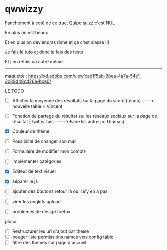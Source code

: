 # qwwizzy

Fanchement à coté de ce truc, Quipo quizz c'est NUL

En plus on est beaux

Et en plus on deviendras riche et ça c'est classe !!!

Je fais le tuto et donc je fais des tests

Et j'en refais un autre même

---


maquette : https://xd.adobe.com/view/cad1f5ab-9bea-4a7a-54e1-3c29d48dd26a-bce0/



LE TODO

- [ ] Afficher la moyenne des résultats sur la page du score (tendu) ---> nouvelle table = Vincent

- [ ] Fonction de partage du résultat sur les réseaux sociaux sur la page de résultat (Twitter fais ----> Faire les autres = Thomas)

- [x] Couleur de thème

- [ ] Possibilité de changer son mail

- [ ] Formulaire de modifier mon compte

- [ ] Implémenter catégories

- [x] Editeur de text visuel

- [x] séparer le js
- [ ] ajouter des boutons retour là ou il n'y en a pas
- [ ] virer les onglets upload
- [ ] problemes de design firefox

plutar

- [ ] Restructurer les url d'ajout par theme
- [ ] bouger liste permissions names vers config table
- [ ] filtre des thèmes sur page d'accueil
